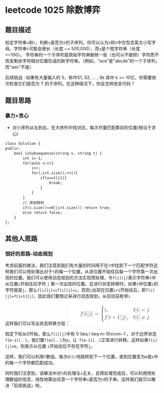 # leetcode 1025 除数博弈

## 题目描述
给定字符串```s```和```t```，判断```s```是否为```t```的子序列。你可以认为```s```和```t```中仅包含英文小写字母。字符串```t```可能会很长（长度 ~= 500,000），而```s```是个短字符串（长度 <=100）。
字符串的一个子序列是原始字符串删除一些（也可以不删除）字符而不改变剩余字符相对位置形成的新字符串。（例如，"ace"是"abcde"的一个子序列，而"aec"不是）

后续挑战 :
如果有大量输入的 S，称作S1, S2, ... , Sk 其中 k >= 10亿，你需要依次检查它们是否为 T 的子序列。在这种情况下，你会怎样改变代码？

## 题目思路

### 暴力+贪心
+ 对小序列从左到右，在大序列中找对应，每次尽量匹配靠前的位置(相当于贪心)
```
class Solution {
public:
    bool isSubsequence(string s, string t) {
        int i=-1;
        for(auto x:s){
            i++;
            for(;i<t.size();++i){
                if(x==t[i]){
                    break;
                }
            }
        }
        // 添加特判
        if(s.size()==0||i<t.size()) return true;
        else return false;
    }
};
```



## 其他人思路
###  很好的思路-**动态规划**
考虑前面的做法，我们注意到我们有大量的时间用于在```t```中找到下一个匹配字符这样我们可以预处理出对于```t```的每一个位置，从该位置开始往后每一个字符第一次出现的位置。我们可以使用动态规划的方法实现预处理，令```f[i][j]```表示字符串```t```中从位置```i```开始往后字符 ```j``` 第一次出现的位置。在进行状态转移时，如果```t```中位置```i```的字符就是```j```，那么```f[i][j]=if[i][j]=i```，否则```j```出现在位置```i+1```开始往后，即```f[i][j]=f[i+1][j]```，因此我们要倒过来进行动态规划，从后往前枚举```i```

这样我们可以写出状态转移方程：
![figure](figure1_leetcode392.PNG)
 

假定下标从0开始，那么```f[i][j]```中有 0 \leq i \leq m-10≤i≤m−1 ，对于边界状态``` f[m-1][..]```，我们置```f[m][..]```为```m```，让``` f[m-1][..]```正常进行转移。这样如果```f[i][j]=m```，则表示从位置 ```i```开始往后不存在字符```j```。

这样，我们可以利用```f```数组，每次```O(1)```地跳转到下一个位置，直到位置变为```m```或```s```中的每一个字符都匹配成功。

同时我们注意到，该解法中对```t```的处理与```s```无关，且预处理完成后，可以利用预处理数组的信息，线性地算出任意一个字符串```s```是否为```t```的子串。这样我们就可以解决「后续挑战」啦。
